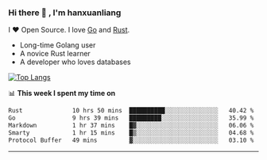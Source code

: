 ### Hi there 👋 , I'm hanxuanliang

<!--
**hanxuanliang/hanxuanliang** is a ✨ _special_ ✨ repository because its `README.md` (this file) appears on your GitHub profile.

Here are some ideas to get you started:

- 🔭 I’m currently working on ...
- 🌱 I’m currently learning ...
- 👯 I’m looking to collaborate on ...
- 🤔 I’m looking for help with ...
- 💬 Ask me about ...
- 📫 How to reach me: ...
- 😄 Pronouns: ...
- ⚡ Fun fact: ...
-->
I ❤ Open Source. I love [Go](https://golang.org) and [Rust](https://www.rust-lang.org/zh-CN/).

* Long-time Golang user
* A novice Rust learner
* A developer who loves databases

[![Top Langs](https://github-readme-stats.vercel.app/api?username=hanxuanliang&show_icons=true&count_private=true&line_height=40)](https://github.com/anuraghazra/github-readme-stats)

📊 **This week I spent my time on**
<!--START_SECTION:waka-->

```txt
Rust              10 hrs 50 mins  ██████████░░░░░░░░░░░░░░░   40.42 %
Go                9 hrs 39 mins   █████████░░░░░░░░░░░░░░░░   35.99 %
Markdown          1 hr 37 mins    █▓░░░░░░░░░░░░░░░░░░░░░░░   06.06 %
Smarty            1 hr 15 mins    █▒░░░░░░░░░░░░░░░░░░░░░░░   04.68 %
Protocol Buffer   49 mins         ▓░░░░░░░░░░░░░░░░░░░░░░░░   03.10 %
```

<!--END_SECTION:waka-->

***
